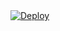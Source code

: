 <a href="https://heroku.com/deploy?template=https://github.com/Xgenz/qq">
  <img src="https://www.herokucdn.com/deploy/button.svg" alt="Deploy">
</a>
